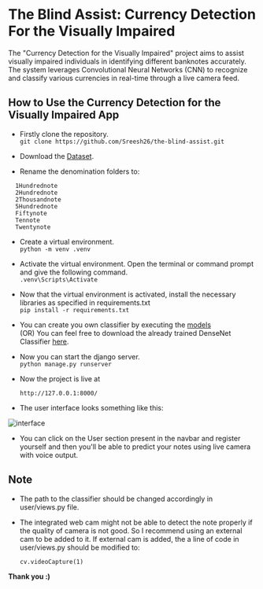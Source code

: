 # The Blind Assist: Currency Detection For the Visually Impaired
The "Currency Detection for the Visually Impaired" project aims to assist visually impaired individuals in identifying different banknotes accurately. The system leverages Convolutional Neural Networks (CNN) to recognize and classify various currencies in real-time through a live camera feed.

## How to Use the Currency Detection for the Visually Impaired App
- Firstly clone the repository. <br>
`git clone https://github.com/Sreesh26/the-blind-assist.git`

- Download the [Dataset](https://www.kaggle.com/datasets/vishalmane109/indian-currency-note-images-dataset-2020).

- Rename the denomination folders to:
```
  1Hundrednote 
  2Hundrednote 
  2Thousandnote
  5Hundrednote 
  Fiftynote
  Tennote 
  Twentynote 
```

- Create a virtual environment. <br>
`python -m venv .venv`

- Activate the virtual environment. Open the terminal or command prompt and give the following command. <br>
`.venv\Scripts\Activate`

- Now that the virtual environment is activated, install the necessary libraries as specified in requirements.txt <br>
`pip install -r requirements.txt`

- You can create you own classifier by executing the [models](/models) <br>
  (OR) You can feel free to download the already trained DenseNet Classifier [here](https://drive.google.com/drive/folders/1zK5chPExxLR-qSp1TAu-uVd6TZXSg-l2?usp=sharing).

- Now you can start the django server. <br>
`python manage.py runserver`

- Now the project is live at
  ```
  http://127.0.0.1:8000/
  ```

- The user interface looks something like this: 

![interface](/media/interface/currency_detector.png) 

- You can click on the User section present in the navbar and register yourself and then you'll be able to predict your notes using live camera with voice output. <br>

## Note
- The path to the classifier should be changed accordingly in user/views.py file.
- The integrated web cam might not be able to detect the note properly if the quality of camera is not good. So I recommend using an external cam to be added to it.
  If external cam is added, the a line of code in user/views.py should be modified to:
  
  ```
  cv.videoCapture(1)
  ```

**Thank you :)**

